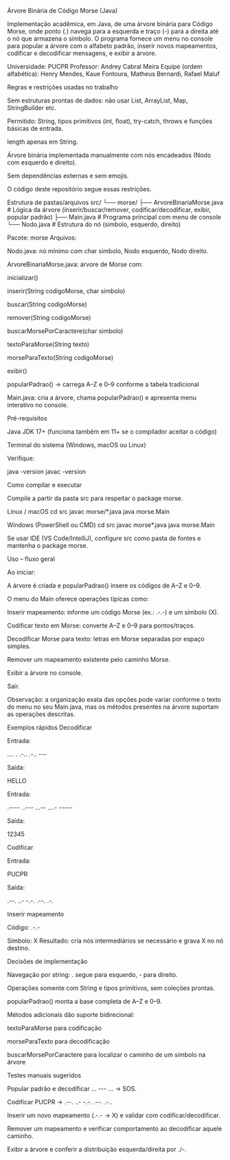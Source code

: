 Árvore Binária de Código Morse (Java)

Implementação acadêmica, em Java, de uma árvore binária para Código Morse, onde ponto (.) navega para a esquerda e traço (-) para a direita até o nó que armazena o símbolo. O programa fornece um menu no console para popular a árvore com o alfabeto padrão, inserir novos mapeamentos, codificar e decodificar mensagens, e exibir a árvore.

Universidade: PUCPR
Professor: Andrey Cabral Meira
Equipe (ordem alfabética): Henry Mendes, Kaue Fontoura, Matheus Bernardi, Rafael Maluf

Regras e restrições usadas no trabalho

Sem estruturas prontas de dados: não usar List, ArrayList, Map, StringBuilder etc.

Permitido: String, tipos primitivos (int, float), try-catch, throws e funções básicas de entrada.

length apenas em String.

Árvore binária implementada manualmente com nós encadeados (Nodo com esquerdo e direito).

Sem dependências externas e sem emojis.

O código deste repositório segue essas restrições.

Estrutura de pastas/arquivos
src/
└── morse/
    ├── ArvoreBinariaMorse.java  # Lógica da árvore (inserir/buscar/remover, codificar/decodificar, exibir, popular padrão)
    ├── Main.java                # Programa principal com menu de console
    └── Nodo.java                # Estrutura do nó (simbolo, esquerdo, direito)


Pacote: morse
Arquivos:

Nodo.java: nó mínimo com char simbolo, Nodo esquerdo, Nodo direito.

ArvoreBinariaMorse.java: árvore de Morse com:

inicializar()

inserir(String codigoMorse, char simbolo)

buscar(String codigoMorse)

remover(String codigoMorse)

buscarMorsePorCaractere(char simbolo)

textoParaMorse(String texto)

morseParaTexto(String codigoMorse)

exibir()

popularPadrao() → carrega A–Z e 0–9 conforme a tabela tradicional

Main.java: cria a árvore, chama popularPadrao() e apresenta menu interativo no console.

Pré-requisitos

Java JDK 17+ (funciona também em 11+ se o compilador aceitar o código)

Terminal do sistema (Windows, macOS ou Linux)

Verifique:

java -version
javac -version

Como compilar e executar

Compile a partir da pasta src para respeitar o package morse.

Linux / macOS
cd src
javac morse/*.java
java morse.Main

Windows (PowerShell ou CMD)
cd src
javac morse\*.java
java morse.Main


Se usar IDE (VS Code/IntelliJ), configure src como pasta de fontes e mantenha o package morse.

Uso – fluxo geral

Ao iniciar:

A árvore é criada e popularPadrao() insere os códigos de A–Z e 0–9.

O menu do Main oferece operações típicas como:

Inserir mapeamento: informe um código Morse (ex.: .-.-) e um símbolo (X).

Codificar texto em Morse: converte A–Z e 0–9 para pontos/traços.

Decodificar Morse para texto: letras em Morse separadas por espaço simples.

Remover um mapeamento existente pelo caminho Morse.

Exibir a árvore no console.

Sair.

Observação: a organização exata das opções pode variar conforme o texto do menu no seu Main.java, mas os métodos presentes na árvore suportam as operações descritas.

Exemplos rápidos
Decodificar

Entrada:

.... . .-.. .-.. ---


Saída:

HELLO


Entrada:

.---- ..--- ...-- ....- -----


Saída:

12345

Codificar

Entrada:

PUCPR


Saída:

.--. ..- -.-. .--. .-.

Inserir mapeamento

Código: .-.-

Símbolo: X
Resultado: cria nós intermediários se necessário e grava X no nó destino.

Decisões de implementação

Navegação por string: . segue para esquerdo, - para direito.

Operações somente com String e tipos primitivos, sem coleções prontas.

popularPadrao() monta a base completa de A–Z e 0–9.

Métodos adicionais dão suporte bidirecional:

textoParaMorse para codificação

morseParaTexto para decodificação

buscarMorsePorCaractere para localizar o caminho de um símbolo na árvore

Testes manuais sugeridos

Popular padrão e decodificar ... --- ... → SOS.

Codificar PUCPR → .--. ..- -.-. .--. .-..

Inserir um novo mapeamento (.-.- → X) e validar com codificar/decodificar.

Remover um mapeamento e verificar comportamento ao decodificar aquele caminho.

Exibir a árvore e conferir a distribuição esquerda/direita por ./-.

